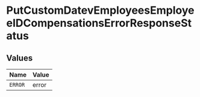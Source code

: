 # PutCustomDatevEmployeesEmployeeIDCompensationsErrorResponseStatus


## Values

| Name    | Value   |
| ------- | ------- |
| `ERROR` | error   |
